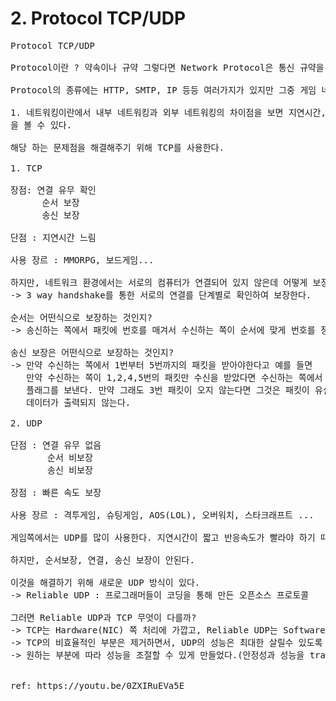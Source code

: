 # 2. Protocol TCP/UDP
<pre>
Protocol TCP/UDP

Protocol이란 ? 약속이나 규약 그렇다면 Network Protocol은 통신 규약을 말한다.

Protocol의 종류에는 HTTP, SMTP, IP 등등 여러가지가 있지만 그중 게임 네트워크에서 잘 쓰이는 TCP, UDP를 알아보려고 한다.

1. 네트워킹이란에서 내부 네트워킹과 외부 네트워킹의 차이점을 보면 지연시간, 연결 안정성 비보장, 순서 비보장, 패킷 전송 비보장
을 볼 수 있다.

해당 하는 문제점을 해결해주기 위해 TCP를 사용한다.

1. TCP

장점: 연결 유무 확인
      순서 보장
      송신 보장

단점 : 지연시간 느림 

사용 장르 : MMORPG, 보드게임...

하지만, 네트워크 환경에서는 서로의 컴퓨터가 연결되어 있지 않은데 어떻게 보장할 수 있을까?
-> 3 way handshake를 통한 서로의 연결를 단계별로 확인하여 보장한다.

순서는 어떤식으로 보장하는 것인지?
-> 송신하는 쪽에서 패킷에 번호를 매겨서 수신하는 쪽이 순서에 맞게 번호를 정렬한다.

송신 보장은 어떤식으로 보장하는 것인지?
-> 만약 수신하는 쪽에서 1번부터 5번까지의 패킷을 받아야한다고 예를 들면
   만약 수신하는 쪽이 1,2,4,5번의 패킷만 수신을 받았다면 수신하는 쪽에서 송신하는 쪽으로 3번 패킷이 유실되었다고
   플래그를 보낸다. 만약 그래도 3번 패킷이 오지 않는다면 그것은 패킷이 유실되었다고 판단하고 프로그램상으로
   데이터가 출력되지 않는다.

2. UDP

단점 : 연결 유무 없음
       순서 비보장
       송신 비보장

장점 : 빠른 속도 보장

사용 장르 : 격투게임, 슈팅게임, AOS(LOL), 오버워치, 스타크래프트 ...

게임쪽에서는 UDP를 많이 사용한다. 지연시간이 짧고 반응속도가 빨라야 하기 때문이다.

하지만, 순서보장, 연결, 송신 보장이 안된다.

이것을 해결하기 위해 새로운 UDP 방식이 있다.
-> Reliable UDP : 프로그래머들이 코딩을 통해 만든 오픈소스 프로토콜

그러면 Reliable UDP과 TCP 무엇이 다를까?
-> TCP는 Hardware(NIC) 쪽 처리에 가깝고, Reliable UDP는 Software쪽으로 처리하였다.
-> TCP의 비효율적인 부분은 제거하면서, UDP의 성능은 최대한 살릴수 있도록 설계된 프로토콜이다.
-> 원하는 부분에 따라 성능을 조절할 수 있게 만들었다.(안정성과 성능을 trade-off 방식)


ref: https://youtu.be/0ZXIRuEVa5E
</pre>

